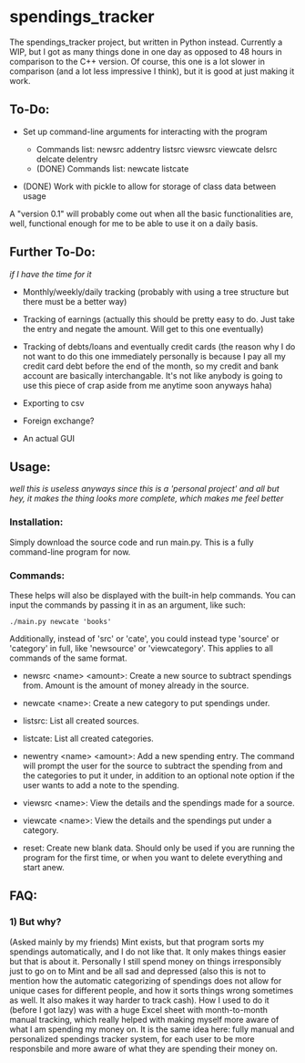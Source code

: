# spendings_tracker

The spendings_tracker project, but written in Python instead. Currently a WIP, but I got as many things done in one day as opposed to 48 hours in comparison to the C++ version. Of course, this one is a lot slower in comparison (and a lot less impressive I think), but it is good at just making it work.

## To-Do:

 - Set up command-line arguments for interacting with the program
    + Commands list: newsrc addentry listsrc viewsrc viewcate delsrc delcate delentry
    + (DONE) Commands list: newcate listcate
 
 - (DONE) Work with pickle to allow for storage of class data between usage
 
 A "version 0.1" will probably come out when all the basic functionalities are, well, functional enough for me to be able to use it on a daily basis.

## Further To-Do:

*if I have the time for it*

- Monthly/weekly/daily tracking (probably with using a tree structure but there must be a better way)

- Tracking of earnings (actually this should be pretty easy to do. Just take the entry and negate the amount. Will get to this one eventually)

- Tracking of debts/loans and eventually credit cards (the reason why I do not want to do this one immediately personally is because I pay all my credit card debt before the end of the month, so my credit and bank account are basically interchangable. It's not like anybody is going to use this piece of crap aside from me anytime soon anyways haha)

- Exporting to csv

- Foreign exchange?

- An actual GUI

## Usage:

*well this is useless anyways since this is a 'personal project' and all but hey, it makes the thing looks more complete, which makes me feel better*

### Installation:

Simply download the source code and run main.py. This is a fully command-line program for now.

### Commands:

These helps will also be displayed with the built-in help commands. You can input the commands by passing it in as an argument, like such:

```
./main.py newcate 'books'
```

Additionally, instead of 'src' or 'cate', you could instead type 'source' or 'category' in full, like 'newsource' or 'viewcategory'. This applies to all commands of the same format.

 - newsrc \<name\> \<amount\>: Create a new source to subtract spendings from. Amount is the amount of money already in the source.

 - newcate \<name\>: Create a new category to put spendings under.

 - listsrc: List all created sources.

 - listcate: List all created categories.

 - newentry \<name\> \<amount\>: Add a new spending entry. The command will prompt the user for the source to subtract the spending from and the categories to put it under, in addition to an optional note option if the user wants to add a note to the spending.

 - viewsrc \<name\>: View the details and the spendings made for a source.

 - viewcate \<name\>: View the details and the spendings put under a category.

 - reset: Create new blank data. Should only be used if you are running the program for the first time, or when you want to delete everything and start anew.

## FAQ:

### 1) But why?

(Asked mainly by my friends) Mint exists, but that program sorts my spendings automatically, and I do not like that. It only makes things easier but that is about it. Personally I still spend money on things irresponsibly just to go on to Mint and be all sad and depressed (also this is not to mention how the automatic categorizing of spendings does not allow for unique cases for different people, and how it sorts things wrong sometimes as well. It also makes it way harder to track cash). How I used to do it (before I got lazy) was with a huge Excel sheet with month-to-month manual tracking, which really helped with making myself more aware of what I am spending my money on. It is the same idea here: fully manual and personalized spendings tracker system, for each user to be more responsbile and more aware of what they are spending their money on.
